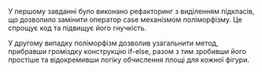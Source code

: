 У першому завданні було виконано рефакторинг з виділенням підкласів, що дозволило
замінити оператор case механізмом поліморфізму. Це спрощує код та підвищує його 
гнучкість.

У другому випадку поліморфізм дозволив узагальнити метод, прибравши громіздку 
конструкцію if-else, разом з тим зробивши його простіше та відокремивши логіку
обчислення площі для кожної фігури.
